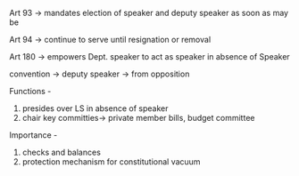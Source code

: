 Art 93 → mandates election of speaker and deputy speaker as soon as may be

Art 94 → continue to serve until resignation or removal

Art 180 → empowers Dept. speaker to act as speaker in absence of Speaker

  

convention → deputy speaker → from opposition

Functions -

1. presides over LS in absence of speaker
2. chair key committies→ private member bills, budget committee

Importance -

1. checks and balances
2. protection mechanism for constitutional vacuum